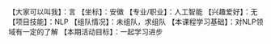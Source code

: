 【大家可以叫我】：言
【坐标】：安徽
【专业/职业】：人工智能
【兴趣爱好】：无
【项目技能】：NLP
【组队情况】：未组队，求组队
【本课程学习基础】：对NLP领域有一定的了解
【本期活动目标】：一起学习进步